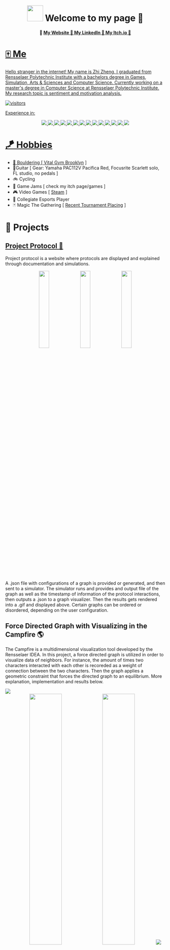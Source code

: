 <h1 align="center"><img src="images/hello-there.gif" width="50"/> Welcome to my page 👋 </h1>

<h4 align="center"> 
     🏮 <a href="https://lepronliner.github.io/portfolio/"> My Website 
     🏮 <a href="https://www.linkedin.com/in/zhizheng1/"> My LinkedIn 
     🏮 <a href="https://fzsav.itch.io"> My Itch.io 
     🏮
</h4>

# 🀄 Me

Hello stranger in the internet! My name is Zhi Zheng, I graduated from Rensselaer Polytechnic Institute with a bachelors degree in Games, Simulation, Arts & Sciences and Computer Science. Currently working on a master's degree in Computer Science at Rensselaer Polytechnic Institute. My research topic is sentiment and motivation analysis.

![visitors](https://visitor-badge.laobi.icu/badge?page_id=https://github.com/LepronlineR)

Experience in:
<p align="center">
     <img src=
     "https://img.shields.io/badge/C-A8B9CC.svg?style=for-the-badge&logo=C logoColor=black"
     />
     <img src=
     "https://img.shields.io/badge/C%20Sharp-239120.svg?style=for-the-badge&logo=C-Sharp&logoColor=white"
     />
     <img src=
     "https://img.shields.io/badge/C++-00599C.svg?style=for-the-badge&logo=C++&logoColor=white"
     />
     <img src=
     "https://img.shields.io/badge/React-61DAFB.svg?style=for-the-badge&logo=React&logoColor=black"
     />
     <img src=
     "https://img.shields.io/badge/Python-3776AB.svg?style=for-the-badge&logo=Python&logoColor=white"
     />
     <img src=
     "https://img.shields.io/badge/pandas-150458.svg?style=for-the-badge&logo=pandas&logoColor=white"
     />
     <img src=
     "https://img.shields.io/badge/NumPy-013243.svg?style=for-the-badge&logo=NumPy&logoColor=white"
     />
     <img src=
     "https://img.shields.io/badge/PyTorch-EE4C2C.svg?style=for-the-badge&logo=PyTorch&logoColor=white"
     />
     <img src=
     "https://img.shields.io/badge/TensorFlow-FF6F00.svg?style=for-the-badge&logo=TensorFlow&logoColor=white"
     />
     <img src=
     "https://img.shields.io/badge/Unity-FFFFFF.svg?style=for-the-badge&logo=Unity&logoColor=black"
     />
     <img src=
     "https://img.shields.io/badge/Unreal%20Engine-0E1128.svg?style=for-the-badge&logo=Unreal-Engine&logoColor=white"
     />
     <img src=
     "https://img.shields.io/badge/JavaScript-F7DF1E.svg?style=for-the-badge&logo=JavaScript&logoColor=black"
     />
     <img src=
     "https://img.shields.io/badge/OpenGL-5586A4.svg?style=for-the-badge&logo=OpenGL&logoColor=white"
     />
     <img src=
     "https://img.shields.io/badge/Vulkan-AC162C.svg?style=for-the-badge&logo=Vulkan&logoColor=white"
     />
</p>

# 🪁 Hobbies

- 🧗 Bouldering [ [Vital Gym Brooklyn](https://www.vitalclimbinggym.com/brooklyn) ]
- 🎸Guitar [ Gear: Yamaha PAC112V Pacifica Red, Focusrite Scarlett solo, FL studio, no pedals ]
- 🚲 Cycling
- 🎲 Game Jams [ check my itch page/games ]
- 🎮 Video Games [ [Steam](https://steamcommunity.com/id/Lelelepro/) ]
- 🎯 Collegiate Esports Player
- 🃏 Magic The Gathering [ [Recent Tournament Placing](https://www.mtggoldfish.com/deck/5681347#paper) ]

# 🎨 Projects

## [Project Protocol 🔌](https://github.com/MattLMerritt/protocol-protocol)
Project protocol is a website where protocols are displayed and explained through documentation and simulations.  
<div align="center">
  <img src="images/pp4.gif" width=25% height=25%/>
  <img src="images/pp5.gif" width=25% height=25%/>
  <img src="images/pp3.gif" width=25% height=25%/>
</div>
A .json file with configurations of a graph is provided or generated, and then sent to a simulator. The simulator runs and provides and output file of the graph as well as the timestamp of information of the protocol interactions, then outputs a .json to a graph visualizer. Then the results gets rendered into a .gif and displayed above. Certain graphs can be ordered or disordered, depending on the user configuration. 

## Force Directed Graph with Visualizing in the Campfire 🌎
The Campfire is a multidimensional visualization tool developed by the Rensselaer IDEA. In this project, a force directed graph is utilized in order to visualize data of neighbors. For instance, the amount of times two characters interacted with each other is recoreded as a weight of connection between the two characters. Then the graph applies a geometric constraint that forces the directed graph to an equilibrium. More explanation, implementation and results below.

<img src="images/campfire-poster.png"/>
<div align="center">
  <img src="images/campfire1.jpg" width=45% height=45%/>
  <img src="images/campfire2.jpg" width=45% height=45%/>
  <img src="images/campfire3.jpg"/>
</div>

## [Terrain Generator OpenGL ⛰️](https://github.com/LepronlineR/Terrain-Generator-OpenGL)
Generates a randomized terrain in OpenGL with tesselation. UI created and rendered with ImGUI.

<div align="center">
  <img src="images/terrain.gif"/>
  <img src="images/terrain-ds.png" width=40% height=40%/>
  <img src="images/terrain-fractal.png" width=40% height=40%/>
</div>

The algorithm includes fractal noise, which includes custom parameters (frequency, octaves, lacunarity and persistence), as well as the Diamond-Square algorithm. Example on the left is generated with the diamond-square algorithm and the example on the right is generated with fractal noise. Watch the video below for more.

[![Watch the video](images/terrain.png)](https://www.youtube.com/watch?v=jXcNmnmen_8)


## Misc
<div align="center">
     <img src="https://github-readme-stats.vercel.app/api/top-langs/?username=lepronliner&langs_count=9&layout=donut&card_width=400"/>
</div>

# ❄️ Games

## [Bear Rescue Force 🐻🚀](https://mishapozd.itch.io/bear-space-force)

<div align="center">
     <img src="images/bear1.png"/>
     <img src="images/bear2.png"/>
</div>

A real time strategy game where you are able to control astronaut bears to gather resources in a melting planet. Before the planet melts, gather enough fish to recruit more bears in the planet and gather enough oil to leave the planet to rescue more bears in other planets. Travel to multiple planets in order to save more bears! This game is a participant in the Ludum dare game jam.

<div align="center">
     <img src="images/bear3.gif" width=45% height=45%/>
     <img src="images/bear4.gif" width=45% height=45%/>
     <img src="images/bear5.gif" width=45% height=45%/>
     <img src="images/bear6.gif" width=45% height=45%/>
</div>

## [Friends Across Time ⌛](https://chemist02.itch.io/friends-across-time)

A two player cooperative game where by sending items and controlling events in the past will change the future. Play this mind riveting time puzzle game with a friend next to you! This game is a participant in the RPI Game Jam.

<div align="center">
     <img src="images/friendsacrosstime.gif"/>
</div>

## Unannounced Project with Studio Rather Be Fishing 🎣




